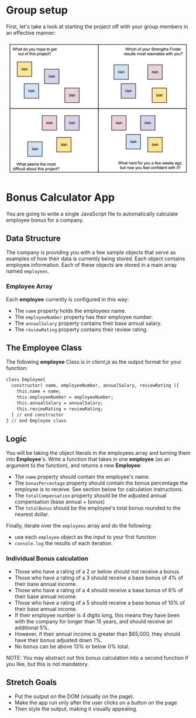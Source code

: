 # Group setup

First, let's take a look at starting the project off with your group members in an effective manner:

![intro](quads_week1_example.png)

# Bonus Calculator App

You are going to write a single JavaScript file to automatically calculate employee bonus for a company.

## Data Structure

The company is providing you with a few sample objects that serve as examples of how their data is currently being stored. Each object contains employee information. Each of these objects are stored in a main array named `employees`.

### Employee Array
Each **employee** currently is configured in this way:

* The `name` property holds the employees name.
* The `employeeNumber` property has their employee number.
* The `annualSalary` property contains their base annual salary.
* The `reviewRating` property contains their review rating.

## The Employee Class

The following **employee** Class is in *client.js* as the output format for your function:

```
class Employee{
  constructor( name, employeeNumber, annualSalary, reviewRating ){
    this.name = name;
    this.employeeNumber = employeeNumber;
    this.annualSalary = annualSalary;
    this.reviewRating = reviewRating;
  } // end constructor
} // end Employee class
```

## Logic
You will be taking the object literals in the employees array and turning them into **Employee**'s. Write a function that takes in one **employee** (as an argument to the function), and returns a new **Employee**:

* The `name` property should contain the employee's name.
* The `bonusPercentage` property should contain the bonus percentage the employee is to receive. See section below for calculation instructions.
* The `totalCompensation` property should be the adjusted annual compensation (base annual + bonus)
* The `totalBonus` should be the employee's total bonus rounded to the nearest dollar.

Finally, iterate over the `employees` array and do the following:

* use each `employee` object as the input to your first function
* `console.log` the results of each iteration.

### Individual Bonus calculation
- Those who have a rating of a 2 or below should not receive a bonus.
- Those who have a rating of a 3 should receive a base bonus of 4% of their base annual income.
- Those who have a rating of a 4 should receive a base bonus of 6% of their base annual income.
- Those who have a rating of a 5 should receive a base bonus of 10% of their base annual income.
- If their employee number is 4 digits long, this means they have been with the company for longer than 15 years,
and should receive an additional 5%.
- However, if their annual income is greater than $65,000, they should have their bonus adjusted down 1%.
- No bonus can be above 13% or below 0% total.

NOTE: You may abstract out this bonus calculation into a second function if you like, but this is not mandatory.

## Stretch Goals
- Put the output on the DOM (visually on the page).
- Make the app run only after the user clicks on a button on the page
- Then style the output, making it visually appealing.
